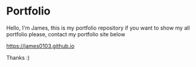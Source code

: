 # Portfolio

Hello, I'm James, this is my portfolio repository
if you want to show my all portfolio
please, contact my portfolio site below

<a href="https://james0103.github.io">https://james0103.github.io</a>

Thanks :)